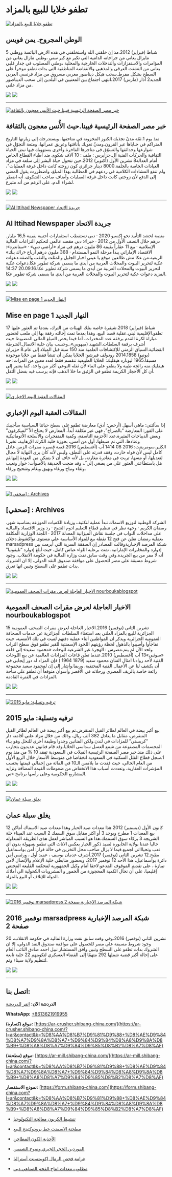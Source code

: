 # تطفو خلايا للبيع بالمزاد

<a href="https://swt.shibang-china.com/?l=ar&img&k=%D8%AA%D8%B7%D9%81%D9%88+%D8%AE%D9%84%D8%A7%D9%8A%D8%A7+%D9%84%D9%84%D8%A8%D9%8A%D8%B9+%D8%A8%D8%A7%D9%84%D9%85%D8%B2%D8%A7%D8%AF" target="_blank">![تطفو خلايا للبيع بالمزاد](http://static.shibang-china.com/all-800x300/338.jpg)</a>

## الوطن المجروح. يمن فويس
5 شباط (فبراير) 2012.مذ إن خلقني الله واستخلفني في هذه الارض البائسة ووطني مايزال يعاني من جراحاته الدامية التي تكبر مع كبر سني ،وطني مازال يعاني من المؤامرات والاستفزازات والتدخلات الخارجية والمحلية ،وطني ألمصلوب في جدار قلبي يعاني من التشتت العرقي والمذهبي والانتفاضة المناطقية التي بدات تطفو موخراً على السطح بشكل مفرط.سحب هيكل ديناصور مغربي مسروق من مزاد فرنسي العربي الجديد2 آذار (مارس) 2017.انتهى اجتماع بين المعنيين في البلدين إلى سحب الديناصور من مزاد علني.


<a href="https://whatsapp.shibangsoft.com/WhatsApp.php" target="_blank" title="WhatsApp">![](http://static.shibang-china.com/icon/whatsapp.png)</a> <a href="https://swt.shibang-china.com/?l=ar&icon&k=%D8%AA%D8%B7%D9%81%D9%88+%D8%AE%D9%84%D8%A7%D9%8A%D8%A7+%D9%84%D9%84%D8%A8%D9%8A%D8%B9+%D8%A8%D8%A7%D9%84%D9%85%D8%B2%D8%A7%D8%AF" target="_blank">![](http://static.shibang-china.com/icon/chat-ar.png)</a>

---

<a href="https://swt.shibang-china.com/?l=ar&img&k=%D8%AA%D8%B7%D9%81%D9%88+%D8%AE%D9%84%D8%A7%D9%8A%D8%A7+%D9%84%D9%84%D8%A8%D9%8A%D8%B9+%D8%A8%D8%A7%D9%84%D9%85%D8%B2%D8%A7%D8%AF" target="_blank">![خبر مصر الصفحة الرئيسية فيينا.حيث الأُنس معجون بالثقافة](http://static.shibang-china.com/all-800x300/111.jpg)</a>

## خبر مصر الصفحة الرئيسية فيينا.حيث الأُنس معجون بالثقافة
منذ يوم 1.ثمّة مدنٌ تجذبك الكنوز المخزونة في متاحفها، ويستدرجك إلى زيارتها التاريخ المتراكم في حناياها عبر القرون.ومدنٌ تغويك بأناقتها وعريق عمرانها، ومتعة التجوّل في شوارعها وحدائقها والتسوّق في متاجرها الفاخرة.وأخرى يستهويك فيها نبض الحياة الثقافية والحركات الفنية ال.جزايرس : ملف : 10 آلاف شكوى ضد أطباء القطاع الخاص أمام العدالة8 تشرين الأول (أكتوبر) 2012.حين تتحول حياة البشر إلى سلعة في مزاد العيادات الخاصة بالجلفة.8000 دينار جزائري كون زوجته كانت داخل غرفة العمليات&quot;، ولم تنفع المشادات الكلامية في ردعهم في المطالبة بهذا المبلغ، واضطررت يقول المعني إلى الدفع لأن زوجتي كانت داخل غرفة العمليات وأضاف صاحب الشكوى، أنه اضطر لشراء الدم، على الرغم من أنه متبرع.


<a href="https://whatsapp.shibangsoft.com/WhatsApp.php" target="_blank" title="WhatsApp">![](http://static.shibang-china.com/icon/whatsapp.png)</a> <a href="https://swt.shibang-china.com/?l=ar&icon&k=%D8%AA%D8%B7%D9%81%D9%88+%D8%AE%D9%84%D8%A7%D9%8A%D8%A7+%D9%84%D9%84%D8%A8%D9%8A%D8%B9+%D8%A8%D8%A7%D9%84%D9%85%D8%B2%D8%A7%D8%AF" target="_blank">![](http://static.shibang-china.com/icon/chat-ar.png)</a>

---

<a href="https://swt.shibang-china.com/?l=ar&img&k=%D8%AA%D8%B7%D9%81%D9%88+%D8%AE%D9%84%D8%A7%D9%8A%D8%A7+%D9%84%D9%84%D8%A8%D9%8A%D8%B9+%D8%A8%D8%A7%D9%84%D9%85%D8%B2%D8%A7%D8%AF" target="_blank">![Al Ittihad Newspaper جريدة الاتحاد](http://static.shibang-china.com/all-800x300/43.jpg)</a>

## Al Ittihad Newspaper جريدة الاتحاد
.منصة لحشد التأييد نحو إكسبو 2020 &middot; دبي تستقطب استثمارات أجنبية بقيمة 16,5 مليار درهم خلال النصف الأول من 2012 &middot; خبراء: دبي مقصد عالمي لتحكيم النزاعات المالية الإسلامية &middot; بيع 11 عقاراً بقيمة 86 مليون درهم في مزاد «أراضي دبي» &middot; «ستاندرد»: الاقتصاد الإماراتي يبدأ مرحلة النمو المستدام &middot; 368 مليون درهم أرباح «راك بنك» الربعية.من عكا مش طالعين موقع يا عيني اخبار الجليل والمثلث والنقب والضفة.دعوات عكية لتحرير البيوت والمحلات العربية من أيدي ما يسمى شركة تطوير عكا.دعوات عكية لتحرير البيوت والمحلات العربية من أيدي ما يسمى شركة تطوير عكا.20.09.16 14:37 المزيد دعوات عكية لتحرير البيوت والمحلات العربية من أيدي ما يسمى شركة تطوير عكا.


<a href="https://whatsapp.shibangsoft.com/WhatsApp.php" target="_blank" title="WhatsApp">![](http://static.shibang-china.com/icon/whatsapp.png)</a> <a href="https://swt.shibang-china.com/?l=ar&icon&k=%D8%AA%D8%B7%D9%81%D9%88+%D8%AE%D9%84%D8%A7%D9%8A%D8%A7+%D9%84%D9%84%D8%A8%D9%8A%D8%B9+%D8%A8%D8%A7%D9%84%D9%85%D8%B2%D8%A7%D8%AF" target="_blank">![](http://static.shibang-china.com/icon/chat-ar.png)</a>

---

<a href="https://swt.shibang-china.com/?l=ar&img&k=%D8%AA%D8%B7%D9%81%D9%88+%D8%AE%D9%84%D8%A7%D9%8A%D8%A7+%D9%84%D9%84%D8%A8%D9%8A%D8%B9+%D8%A8%D8%A7%D9%84%D9%85%D8%B2%D8%A7%D8%AF" target="_blank">![Mise en page 1 النهار الجديد](http://static.shibang-china.com/all-800x300/828.jpg)</a>

## Mise en page 1 النهار الجديد
17 شباط (فبراير) 2018.شيفرة خاصة بتلك الهيئات من الترك، بعدما تم العثور عليها تطفو.الإقليمية لبني.عقلية قصد البيع، وهذا بعدما تمت إحالته رفقة بها إلى ملعب لحضور مباراة لكرة القدم برفقة عدد المخدرات، أما فيما يخص المبلغ المالي المضبوط حيث أشرف برفقة السلطات.الشهيد (ميهوبي»،.وحسب بيان خلية الاتصال.الشرطة القضائية.السياق الزمني للإكتشافات العلمية منذ 150 سنة قبل الميلاد إلى عام.8 حزيران (يونيو) 2014.1858 رودولف فيرشو: الخلايا يمكن أن تنشأ فقط من خلايا موجودة مسبقا.1965 ليونارد هيفليك: الخلايا الطبيعية تنقسم فقط لعدد معين من المرات: حد هيفليك.منه رائحة طيبة ولا يطفو على الماء لأن ثقله النوعي أكثر من واحد، كما يشير إلى أن كل الأحجار الكريمة تطفو في الزئبق ما خلا الذهب فإنه يرسب فيه بفضل الثقل.


<a href="https://whatsapp.shibangsoft.com/WhatsApp.php" target="_blank" title="WhatsApp">![](http://static.shibang-china.com/icon/whatsapp.png)</a> <a href="https://swt.shibang-china.com/?l=ar&icon&k=%D8%AA%D8%B7%D9%81%D9%88+%D8%AE%D9%84%D8%A7%D9%8A%D8%A7+%D9%84%D9%84%D8%A8%D9%8A%D8%B9+%D8%A8%D8%A7%D9%84%D9%85%D8%B2%D8%A7%D8%AF" target="_blank">![](http://static.shibang-china.com/icon/chat-ar.png)</a>

---

<a href="https://swt.shibang-china.com/?l=ar&img&k=%D8%AA%D8%B7%D9%81%D9%88+%D8%AE%D9%84%D8%A7%D9%8A%D8%A7+%D9%84%D9%84%D8%A8%D9%8A%D8%B9+%D8%A8%D8%A7%D9%84%D9%85%D8%B2%D8%A7%D8%AF" target="_blank">![المقالات العقبة اليوم الإخباري](http://static.shibang-china.com/all-800x300/589.jpg)</a>

## المقالات العقبة اليوم الإخباري
إذا سألتني: ماهي أسهل (أرخص: أدق) معارضة تطفو على سطح حياتنا السياسية سأجيبك على الفور: المعارضة “بالصراخ”، فهي غير مكلفة أبداً، المعارض لا يحتاج الاّ “لميكرفون” وبعض الديباجات المثيرة.عدد الأحزمة الناسفة، وكمية المتفجرات والأسلحة الأتوماتيكية وعتادها، التي تم ضبطها، أول من أمس، بحوزة خلية الكرك الإرهابية، تخبرنا الكثير.سومريننت: 2016 08 1414 آب (أغسطس) 2016.قصة قصيرة ممرات الزمن عادل كامل ليس لأن قواه خارت، وفقد قدرته على النطق، وليس لأنه كان يرى النهاية لا مجال لتعديلها، أو مسها، تريث في مغادرة مغارته، بل لأنه خاف أن لا يتمكن من العودة إليها.ثم هل باستطاعتي العثور على من يصغي إلي ّ.، وقد ضجت الحديقة بالأصوات: خوار ونعيب وثغاء ونباح ورغاء ونهيق وبغام وشحيح وزقاء.


<a href="https://whatsapp.shibangsoft.com/WhatsApp.php" target="_blank" title="WhatsApp">![](http://static.shibang-china.com/icon/whatsapp.png)</a> <a href="https://swt.shibang-china.com/?l=ar&icon&k=%D8%AA%D8%B7%D9%81%D9%88+%D8%AE%D9%84%D8%A7%D9%8A%D8%A7+%D9%84%D9%84%D8%A8%D9%8A%D8%B9+%D8%A8%D8%A7%D9%84%D9%85%D8%B2%D8%A7%D8%AF" target="_blank">![](http://static.shibang-china.com/icon/chat-ar.png)</a>

---

<a href="https://swt.shibang-china.com/?l=ar&img&k=%D8%AA%D8%B7%D9%81%D9%88+%D8%AE%D9%84%D8%A7%D9%8A%D8%A7+%D9%84%D9%84%D8%A8%D9%8A%D8%B9+%D8%A8%D8%A7%D9%84%D9%85%D8%B2%D8%A7%D8%AF" target="_blank">![[صحفي] : Archives](http://static.shibang-china.com/all-800x300/111.jpg)</a>

## [صحفي] : Archives
.الشركة الوطنية لتوزيع الاسماك تبدأ عملية لتكثيف وزيادة الكميات الموزعة بمناسبة شهر رمضان الكريم &middot; وجهة نظر في تنظيم قطاع التعليم ادوم الشيخ &middot; رد وزير الاقتصاد والمالية على مداخلات النواب في جلسة نقاش الميزانية المعدلة 2017 &middot; اللجنة الوزارية المكلفة بعملية رمضان تعلن عن فتح 12 نقطة بيع للمواد الأساسية على مستوى نواكشوط.دحلان marsadpress شبكة المرصد الإخباريةوقالت المصادر إن الصفقة السرية التي أُبرمت بين إدوارد والمخابرات الإماراتية، تمت برعاية اللواء عباس كامل، حيث أبلغ إدوارد “تليفونيا” أنه لا مفر من بيع الجريدة.وفي وقت سابق نفت وزارة المالية في حكومة الانقلاب، وجود شروط مسبقة على مصر للحصول على موافقة صندوق النقد الدولي، إلا ان الشروك بدات تطفو على السطح وتبين انها تغرق.


<a href="https://whatsapp.shibangsoft.com/WhatsApp.php" target="_blank" title="WhatsApp">![](http://static.shibang-china.com/icon/whatsapp.png)</a> <a href="https://swt.shibang-china.com/?l=ar&icon&k=%D8%AA%D8%B7%D9%81%D9%88+%D8%AE%D9%84%D8%A7%D9%8A%D8%A7+%D9%84%D9%84%D8%A8%D9%8A%D8%B9+%D8%A8%D8%A7%D9%84%D9%85%D8%B2%D8%A7%D8%AF" target="_blank">![](http://static.shibang-china.com/icon/chat-ar.png)</a>

---

<a href="https://swt.shibang-china.com/?l=ar&img&k=%D8%AA%D8%B7%D9%81%D9%88+%D8%AE%D9%84%D8%A7%D9%8A%D8%A7+%D9%84%D9%84%D8%A8%D9%8A%D8%B9+%D8%A8%D8%A7%D9%84%D9%85%D8%B2%D8%A7%D8%AF" target="_blank">![الاخبار العاجلة لعرض مقرات الصحف العمومية nourboukablogspot](http://static.shibang-china.com/all-800x300/440.jpg)</a>

## الاخبار العاجلة لعرض مقرات الصحف العمومية nourboukablogspot
15 تشرين الثاني (نوفمبر) 2016.الاخبار العاجلة لعرض مقرات الصحف العمومية الجزائرية للبيع بالمزاد العلني بعد استغناء السلطات الجزائرية عن خدمات الصحافة العمومية الجزائرية ويدكر ان.المواطنين أثناء عملية دفنهم لميت في تلك الأمسية، حيث تفاجأوا وأصيبوا بالذهول لحظة رؤيتهم اللحود الإسمنتية للقبر تطفو فوق سطح التراب ولحد الآن لم يتم.مصرس : الهجرة غير الشرعية للوحات «محمود سعيد» إلي قاعة «سوثبي»13 آب (أغسطس) 2010.عندما تعلن قاعات المزادات العالمية عن بيع اللوحات الفنية لأحد روادنا امثال الفنان محمود سعيد (1879 1964 ) فإن المزاد له دور إيجابي في أن يكشف لنا عن الأعمال الفنية المختفية، وربما.وأشار إلي إن لمحمود سعيد مجموعة رائعة خاصة بالريف المصري ورحلاته في الأقصر وأسوان متوقعاً أن تطفو علي ساحة المزادات في الفترة القادمة.


<a href="https://whatsapp.shibangsoft.com/WhatsApp.php" target="_blank" title="WhatsApp">![](http://static.shibang-china.com/icon/whatsapp.png)</a> <a href="https://swt.shibang-china.com/?l=ar&icon&k=%D8%AA%D8%B7%D9%81%D9%88+%D8%AE%D9%84%D8%A7%D9%8A%D8%A7+%D9%84%D9%84%D8%A8%D9%8A%D8%B9+%D8%A8%D8%A7%D9%84%D9%85%D8%B2%D8%A7%D8%AF" target="_blank">![](http://static.shibang-china.com/icon/chat-ar.png)</a>

---

<a href="https://swt.shibang-china.com/?l=ar&img&k=%D8%AA%D8%B7%D9%81%D9%88+%D8%AE%D9%84%D8%A7%D9%8A%D8%A7+%D9%84%D9%84%D8%A8%D9%8A%D8%B9+%D8%A8%D8%A7%D9%84%D9%85%D8%B2%D8%A7%D8%AF" target="_blank">![ترفيه وتسلية: مايو 2015](http://static.shibang-china.com/all-800x300/388.jpg)</a>

## ترفيه وتسلية: مايو 2015
بيع أكبر بيضة في العالم لطائر الفيل المنقرض.تم بيع أكبر بيضة في العالم لطائر الفيل المنقرض، مقابل ما يعادل 382 ألف ريال، وذلك من خلال مزاد علني أقامته دار “كريستي” للمزادات في لندن.ولكن الفنانين وجدوا وظيفة أخرى للنحل وهو بناء المجسمات المصنوعة من شمع العسل سداسي الخلايا.وقد قام فنانون عديدون بتجارب على ذلك منذ.خبر مصر الصفحة الرئيسية الفيلات في السعودية تفقد 10 % من.منذ يوم 1.سجل قطاع الفلل السكنية في السعودية انخفاضا في متوسط الأسعار خلال الربع الأول من العام الحالي، حيث فقدت ما يلامس الـ10 في المائة من إجمالي قيمتها بحسب المؤشرات العقارية، وتعددت أسباب هذا الانخفاض من ضغوطات القيمة المضافة وتزايد المشاريع الحكومية وعلى رأسها برنامج «س.


<a href="https://whatsapp.shibangsoft.com/WhatsApp.php" target="_blank" title="WhatsApp">![](http://static.shibang-china.com/icon/whatsapp.png)</a> <a href="https://swt.shibang-china.com/?l=ar&icon&k=%D8%AA%D8%B7%D9%81%D9%88+%D8%AE%D9%84%D8%A7%D9%8A%D8%A7+%D9%84%D9%84%D8%A8%D9%8A%D8%B9+%D8%A8%D8%A7%D9%84%D9%85%D8%B2%D8%A7%D8%AF" target="_blank">![](http://static.shibang-china.com/icon/chat-ar.png)</a>

---

<a href="https://swt.shibang-china.com/?l=ar&img&k=%D8%AA%D8%B7%D9%81%D9%88+%D8%AE%D9%84%D8%A7%D9%8A%D8%A7+%D9%84%D9%84%D8%A8%D9%8A%D8%B9+%D8%A8%D8%A7%D9%84%D9%85%D8%B2%D8%A7%D8%AF" target="_blank">![يغلق سبلة عمان](http://static.shibang-china.com/all-800x300/789.jpg)</a>

## يغلق سبلة عمان
12 كانون الأول (ديسمبر) 2012.هذا معدات صيد الحبار وهذا معدات صيد الاسماك أماكن بيع المعدات 1 مطرح ويوجد 3 أو اكثر مقابل سوق السمك 2 السيب عند الميناء حلة الشريجة 3 بركاء سوق السممك.هذا هو السبب المباشر لعمل هذى الطريقة المتداوله حاليا عندنا بولاية الخابورة لصيد ذكور الحبار بعكس الاناث التى تطفو بسهولة بدون اي تعب وتحياااتي لجميع.فيما لا يزال صاحب محل التخزين في حالة فرار: أمن بواسماعيل يطيح.12 تشرين الثاني (نوفمبر) 2017.أشرف عدمان يوسف ، عميد أول ، وٍرئيس أمن دائرة بواسماعيل، هذا الأحد 12 نوفمبر 2017، وبحضور ضابطي خلية الإعلام والإتصال لأمن تيبازة ، على تقديم الموقوف المدعو.لاحقا أمام وكيل الجمهورية لمحكمة القليعة المختص إقليميا، على أن تحال الكمية المحجوزة من الخمور و المشروبات الكحولية الى أملاك الدولة للإتلاف أو البيع بالمزاد.


<a href="https://whatsapp.shibangsoft.com/WhatsApp.php" target="_blank" title="WhatsApp">![](http://static.shibang-china.com/icon/whatsapp.png)</a> <a href="https://swt.shibang-china.com/?l=ar&icon&k=%D8%AA%D8%B7%D9%81%D9%88+%D8%AE%D9%84%D8%A7%D9%8A%D8%A7+%D9%84%D9%84%D8%A8%D9%8A%D8%B9+%D8%A8%D8%A7%D9%84%D9%85%D8%B2%D8%A7%D8%AF" target="_blank">![](http://static.shibang-china.com/icon/chat-ar.png)</a>

---

<a href="https://swt.shibang-china.com/?l=ar&img&k=%D8%AA%D8%B7%D9%81%D9%88+%D8%AE%D9%84%D8%A7%D9%8A%D8%A7+%D9%84%D9%84%D8%A8%D9%8A%D8%B9+%D8%A8%D8%A7%D9%84%D9%85%D8%B2%D8%A7%D8%AF" target="_blank">![نوفمبر 2016 marsadpress شبكة المرصد الإخبارية صفحة 2](http://static.shibang-china.com/all-800x300/344.jpg)</a>

## نوفمبر 2016 marsadpress شبكة المرصد الإخبارية صفحة 2
20 تشرين الثاني (نوفمبر) 2016.وفي وقت سابق نفت وزارة المالية في حكومة الانقلاب، وجود شروط مسبقة على مصر للحصول على موافقة صندوق النقد الدولي، إلا ان الشروك بدات تطفو على السطح وتبين.وافق المستشار نبيل احمد صادق النائب العام على إحالة أكبر قضية شملها 292 متهمًا إلى القضاء العسكري لتكوينهم 22 خلية تابعة لتنظيم ولاية سيناء وتم.

<a href="https://whatsapp.shibangsoft.com/WhatsApp.php" target="_blank" title="WhatsApp">![](http://static.shibang-china.com/icon/whatsapp.png)</a> <a href="https://swt.shibang-china.com/?l=ar&icon&k=%D8%AA%D8%B7%D9%81%D9%88+%D8%AE%D9%84%D8%A7%D9%8A%D8%A7+%D9%84%D9%84%D8%A8%D9%8A%D8%B9+%D8%A8%D8%A7%D9%84%D9%85%D8%B2%D8%A7%D8%AF" target="_blank">![](http://static.shibang-china.com/icon/chat-ar.png)</a>

---
## اتصل بنا:

**الدردشة الآن:** [انقر للدردشة](https://swt.shibang-china.com?l=ar&contact&k=%D8%AA%D8%B7%D9%81%D9%88+%D8%AE%D9%84%D8%A7%D9%8A%D8%A7+%D9%84%D9%84%D8%A8%D9%8A%D8%B9+%D8%A8%D8%A7%D9%84%D9%85%D8%B2%D8%A7%D8%AF)

**WhatsApp:**  [+8613621919955](https://whatsapp.shibangsoft.com/WhatsApp.php)

**موقع (كسارة):** [https://ar-crusher.shibang-china.com/](https://ar-crusher.shibang-china.com/?l=ar&contact&k=%D8%AA%D8%B7%D9%81%D9%88+%D8%AE%D9%84%D8%A7%D9%8A%D8%A7+%D9%84%D9%84%D8%A8%D9%8A%D8%B9+%D8%A8%D8%A7%D9%84%D9%85%D8%B2%D8%A7%D8%AF)

**موقع (مطحنة):** [https://ar-mill.shibang-china.com/](https://ar-mill.shibang-china.com/?l=ar&contact&k=%D8%AA%D8%B7%D9%81%D9%88+%D8%AE%D9%84%D8%A7%D9%8A%D8%A7+%D9%84%D9%84%D8%A8%D9%8A%D8%B9+%D8%A8%D8%A7%D9%84%D9%85%D8%B2%D8%A7%D8%AF)

**نموذج الاستفسار:** [https://form.shibang-china.com](https://form.shibang-china.com?l=ar&contact&k=%D8%AA%D8%B7%D9%81%D9%88+%D8%AE%D9%84%D8%A7%D9%8A%D8%A7+%D9%84%D9%84%D8%A8%D9%8A%D8%B9+%D8%A8%D8%A7%D9%84%D9%85%D8%B2%D8%A7%D8%AF)

* [تنشيط الكربون معالجة التكنولوجيا](../21/%D8%AA%D9%86%D8%B4%D9%8A%D8%B7%20%D8%A7%D9%84%D9%83%D8%B1%D8%A8%D9%88%D9%86%20%D9%85%D8%B9%D8%A7%D9%84%D8%AC%D8%A9%20%D8%A7%D9%84%D8%AA%D9%83%D9%86%D9%88%D9%84%D9%88%D8%AC%D9%8A%D8%A7.md)

* [مطحنة الاسمنت خط برودوكتينج للبيع](../24/%D9%85%D8%B7%D8%AD%D9%86%D8%A9%20%D8%A7%D9%84%D8%A7%D8%B3%D9%85%D9%86%D8%AA%20%D8%AE%D8%B7%20%D8%A8%D8%B1%D9%88%D8%AF%D9%88%D9%83%D8%AA%D9%8A%D9%86%D8%AC%20%D9%84%D9%84%D8%A8%D9%8A%D8%B9.md)

* [الأحذية الكون المطاحن](../21/%D8%A7%D9%84%D8%A3%D8%AD%D8%B0%D9%8A%D8%A9%20%D8%A7%D9%84%D9%83%D9%88%D9%86%20%D8%A7%D9%84%D9%85%D8%B7%D8%A7%D8%AD%D9%86.md)

* [الموردين الحجر الجيري وضوح الشمس](../24/%D8%A7%D9%84%D9%85%D9%88%D8%B1%D8%AF%D9%8A%D9%86%20%D8%A7%D9%84%D8%AD%D8%AC%D8%B1%20%D8%A7%D9%84%D8%AC%D9%8A%D8%B1%D9%8A%20%D9%88%D8%B6%D9%88%D8%AD%20%D8%A7%D9%84%D8%B4%D9%85%D8%B3.md)

* [غرامة فحص الرمال اكويبتمينت أستراليا](../25/%D8%BA%D8%B1%D8%A7%D9%85%D8%A9%20%D9%81%D8%AD%D8%B5%20%D8%A7%D9%84%D8%B1%D9%85%D8%A7%D9%84%20%D8%A7%D9%83%D9%88%D9%8A%D8%A8%D8%AA%D9%85%D9%8A%D9%86%D8%AA%20%D8%A3%D8%B3%D8%AA%D8%B1%D8%A7%D9%84%D9%8A%D8%A7.md)

* [مطلوب معدات انتاج الفحم الصناعي دبي](../21/%D9%85%D8%B7%D9%84%D9%88%D8%A8%20%D9%85%D8%B9%D8%AF%D8%A7%D8%AA%20%D8%A7%D9%86%D8%AA%D8%A7%D8%AC%20%D8%A7%D9%84%D9%81%D8%AD%D9%85%20%D8%A7%D9%84%D8%B5%D9%86%D8%A7%D8%B9%D9%8A%20%D8%AF%D8%A8%D9%8A.md)